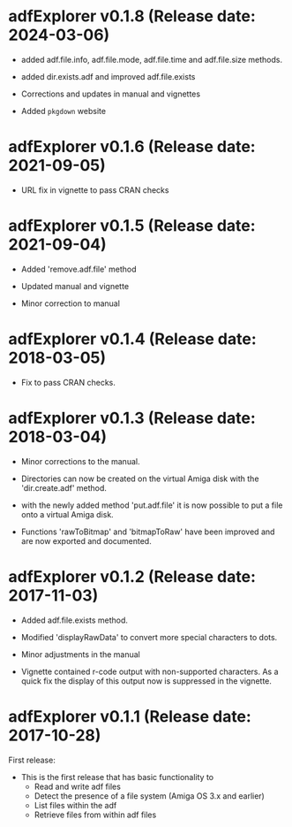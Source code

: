 adfExplorer v0.1.8 (Release date: 2024-03-06)
=============

 * added adf.file.info, adf.file.mode, adf.file.time
   and adf.file.size methods.

 * added dir.exists.adf and improved adf.file.exists
 
 * Corrections and updates in manual and vignettes
 
 * Added `pkgdown` website

adfExplorer v0.1.6 (Release date: 2021-09-05)
=============

 * URL fix in vignette to pass CRAN checks

adfExplorer v0.1.5 (Release date: 2021-09-04)
=============

 * Added 'remove.adf.file' method

 * Updated manual and vignette

 * Minor correction to manual

adfExplorer v0.1.4 (Release date: 2018-03-05)
=============

 * Fix to pass CRAN checks.

adfExplorer v0.1.3 (Release date: 2018-03-04)
=============

 * Minor corrections to the manual.

 * Directories can now be created on the virtual Amiga
   disk with the 'dir.create.adf' method.

 * with the newly added method 'put.adf.file' it is now
   possible to put a file onto a virtual Amiga disk.

 * Functions 'rawToBitmap' and 'bitmapToRaw' have been
   improved and are now exported and documented.

adfExplorer v0.1.2 (Release date: 2017-11-03)
=============

 * Added adf.file.exists method.
 
 * Modified 'displayRawData' to convert more special
   characters to dots.

 * Minor adjustments in the manual

 * Vignette contained r-code output with non-supported
   characters. As a quick fix the display of this output
   now is suppressed in the vignette.

adfExplorer v0.1.1 (Release date: 2017-10-28)
=============

First release:

 * This is the first release that has basic functionality to
   - Read and write adf files
   - Detect the presence of a file system (Amiga OS 3.x and earlier)
   - List files within the adf
   - Retrieve files from within adf files